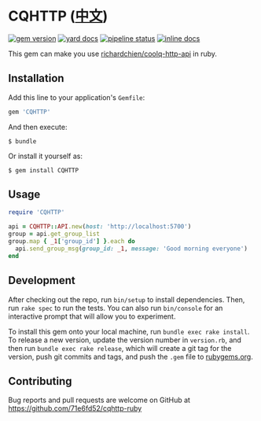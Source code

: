 # CQHTTP ([中文](README.md))

[![gem version](https://img.shields.io/gem/v/CQHTTP)](https://rubygems.org/gems/CQHTTP)
[![yard docs](http://img.shields.io/badge/yard-docs-blue.svg)](https://rubydoc.info/gems/CQHTTP)
[![pipeline status](https://gitlab.com/71e6fd52/cqhttp-ruby/badges/master/pipeline.svg)](https://gitlab.com/71e6fd52/cqhttp-ruby/pipelines)
[![inline docs](http://inch-ci.org/github/71e6fd52/cqhttp-ruby.svg?branch=master)](http://inch-ci.org/github/71e6fd52/cqhttp-ruby)

This gem can make you use [richardchien/coolq-http-api](https://github.com/richardchien/coolq-http-api) in ruby.

## Installation

Add this line to your application's `Gemfile`:

```ruby
gem 'CQHTTP'
```

And then execute:

    $ bundle

Or install it yourself as:

    $ gem install CQHTTP

## Usage

```ruby
require 'CQHTTP'

api = CQHTTP::API.new(host: 'http://localhost:5700')
group = api.get_group_list
group.map { _1['group_id'] }.each do
  api.send_group_msg(group_id: _1, message: 'Good morning everyone')
end
```

## Development

After checking out the repo, run `bin/setup` to install dependencies. Then, run `rake spec` to run the tests. You can also run `bin/console` for an interactive prompt that will allow you to experiment.

To install this gem onto your local machine, run `bundle exec rake install`. To release a new version, update the version number in `version.rb`, and then run `bundle exec rake release`, which will create a git tag for the version, push git commits and tags, and push the `.gem` file to [rubygems.org](https://rubygems.org).

## Contributing

Bug reports and pull requests are welcome on GitHub at https://github.com/71e6fd52/cqhttp-ruby
